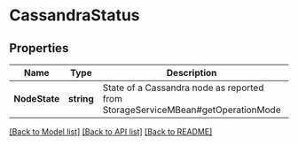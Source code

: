 # CassandraStatus

## Properties
Name | Type | Description | Notes
------------ | ------------- | ------------- | -------------
**NodeState** | **string** | State of a Cassandra node as reported from StorageServiceMBean#getOperationMode | [optional] [default to null]

[[Back to Model list]](../README.md#documentation-for-models) [[Back to API list]](../README.md#documentation-for-api-endpoints) [[Back to README]](../README.md)

